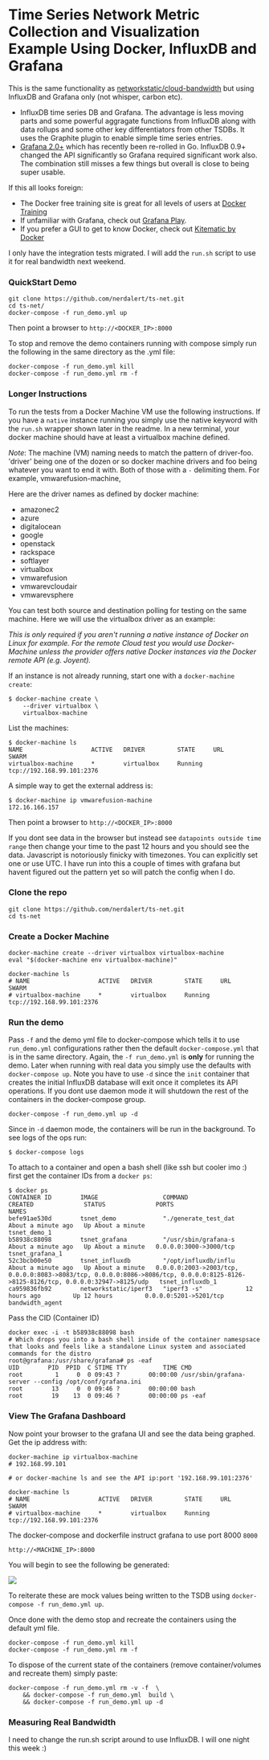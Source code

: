# Time Series Network Metric Collection and Visualization Example Using Docker, InfluxDB and Grafana

This is the same functionality as [networkstatic/cloud-bandwidth](https://github.com/nerdalert/cloud-bandwidth) but using InfluxDB and Grafana only (not whisper, carbon etc).

* InfluxDB time series DB and Grafana. The advantage is less moving parts and some powerful aggragate functions from InfluxDB along with data rollups and some other key differentiators from other TSDBs. It uses the Graphite plugin to enable simple time series entries. 
* [Grafana 2.0+](http://docs.grafana.org/v2.0/guides/whats-new-in-v2/) which has recently been re-rolled in Go. InfluxDB 0.9+ changed the API significantly so Grafana required significant work also. The combination still misses a few things but overall is close to being super usable.

If this all looks foreign:

* The Docker free training site is great for all levels of users at [Docker Training](https://training.docker.com)
* If unfamiliar with Grafana, check out [Grafana Play](http://play.grafana.org/?theme=dark).
* If you prefer a GUI to get to know Docker, check out [Kitematic by Docker](https://www.docker.com/docker-kitematic)

I only have the integration tests migrated. I will add the `run.sh` script to use it for real bandwidth next weekend.

### QuickStart Demo

```
git clone https://github.com/nerdalert/ts-net.git
cd ts-net/
docker-compose -f run_demo.yml up
```

Then point a browser to `http://<DOCKER_IP>:8000`

To stop and remove the demo containers running with compose simply run the following in the same directory as the .yml file:

```
docker-compose -f run_demo.yml kill
docker-compose -f run_demo.yml rm -f
```

### Longer Instructions

To run the tests from a Docker Machine VM use the following instructions. If you have a `native` instance running you simply use the native keyword with the `run.sh` wrapper shown later in the readme. In a new terminal, your docker machine should have at least a virtualbox machine defined.

*Note*: The machine (VM) naming needs to match the pattern of driver-foo. 'driver' being one of the dozen or so docker machine drivers and foo being whatever you want to end it with. Both of those with a `-` delimiting them. For example, vmwarefusion-machine, 

Here are the driver names as defined by docker machine:

* amazonec2
* azure
* digitalocean
* google
* openstack
* rackspace
* softlayer
* virtualbox
* vmwarefusion
* vmwarevcloudair
* vmwarevsphere

You can test both source and destination polling for testing on the same machine. Here we will use the virtualbox driver as an example:

*This is only required if you aren't running a native instance of Docker on Linux for example. For the remote Cloud test you would use Docker-Machine unless the provider offers native Docker instances via the Docker remote API (e.g. Joyent).*

If an instance is not already running, start one with a `docker-machine create`:
```
$ docker-machine create \
    --driver virtualbox \
    virtualbox-machine
```
 
List the machines:

```
$ docker-machine ls
NAME                   ACTIVE   DRIVER         STATE     URL                         SWARM
virtualbox-machine     *        virtualbox     Running   tcp://192.168.99.101:2376
```

A simple way to get the external address is:

```
$ docker-machine ip vmwarefusion-machine
172.16.166.157
```

Then point a browser to `http://<DOCKER_IP>:8000`

If you dont see data in the browser but instead see `datapoints outside time range` then change your time to the past 12 hours and you should see the data. Javascript is notoriously finicky with timezones. You can explicitly set one or use UTC. I have run into this a couple of times with grafana but havent figured out the pattern yet so will patch the config when I do.


### Clone the repo

```
git clone https://github.com/nerdalert/ts-net.git
cd ts-net
```

### Create a Docker Machine

```
docker-machine create --driver virtualbox virtualbox-machine
eval "$(docker-machine env virtualbox-machine)"

docker-machine ls
# NAME                   ACTIVE   DRIVER         STATE     URL                         SWARM
# virtualbox-machine     *        virtualbox     Running   tcp://192.168.99.101:2376
```

### Run the demo

Pass `-f` and the demo yml file to docker-compose which tells it to use `run_demo.yml` configurations rather then the default `docker-compose.yml` that is in the same directory. Again, the `-f run_demo.yml` is **only** for running the demo. Later when running with real data you simply use the defaults with `docker-compose up`. Note you have to use `-d` since the `init` container that creates the initial InfluxDB database will exit once it completes its API operations. If you dont use daemon mode it will shutdown the rest of the containers in the docker-compose group.
 
```
docker-compose -f run_demo.yml up -d
```

Since in `-d` daemon mode, the containers will be run in the background. To see logs of the ops run:

```
$ docker-compose logs

```

To attach to a container and open a bash shell (like ssh but cooler imo :) first get the container IDs from a `docker ps`:

```
$ docker ps
CONTAINER ID        IMAGE                  COMMAND                CREATED              STATUS              PORTS                                                                                                                               NAMES
befe91ae530d        tsnet_demo             "./generate_test_dat   About a minute ago   Up About a minute                                                                                                                                       tsnet_demo_1
b58938c88098        tsnet_grafana          "/usr/sbin/grafana-s   About a minute ago   Up About a minute   0.0.0.0:3000->3000/tcp                                                                                                              tsnet_grafana_1
52c3bcb00e50        tsnet_influxdb         "/opt/influxdb/influ   About a minute ago   Up About a minute   0.0.0.0:2003->2003/tcp, 0.0.0.0:8083->8083/tcp, 0.0.0.0:8086->8086/tcp, 0.0.0.0:8125-8126->8125-8126/tcp, 0.0.0.0:32947->8125/udp   tsnet_influxdb_1
ca959836fb92        networkstatic/iperf3   "iperf3 -s"            12 hours ago         Up 12 hours         0.0.0.0:5201->5201/tcp                                                                                                              bandwidth_agent
```

Pass the CID (Container ID)
```
docker exec -i -t b58938c88098 bash
# Which drops you into a bash shell inside of the container namespsace that looks and feels like a standalone Linux system and associated commands for the distro
root@grafana:/usr/share/grafana# ps -eaf
UID        PID  PPID  C STIME TTY          TIME CMD
root         1     0  0 09:43 ?        00:00:00 /usr/sbin/grafana-server --config /opt/conf/grafana.ini
root        13     0  0 09:46 ?        00:00:00 bash
root        19    13  0 09:46 ?        00:00:00 ps -eaf
```


### View The Grafana Dashboard

Now point your browser to the grafana UI and see the data being graphed. Get the ip address with:

```
docker-machine ip virtualbox-machine
# 192.168.99.101

# or docker-machine ls and see the API ip:port '192.168.99.101:2376'

docker-machine ls
# NAME                   ACTIVE   DRIVER         STATE     URL                         SWARM
# virtualbox-machine     *        virtualbox     Running   tcp://192.168.99.101:2376
```

The docker-compose and dockerfile instruct grafana to use port 8000 `8000`

`http://<MACHINE_IP>:8000`

You will begin to see the following be generated:

![](http://networkstatic.net/wp-content/uploads/2015/06/Grafana-InfluxDB-Time-Series-Dashboard-Sm.jpg)

To reiterate these are mock values being written to the TSDB using `docker-compose -f run_demo.yml up`. 

Once done with the demo stop and recreate the containers using the default yml file.

```
docker-compose -f run_demo.yml kill
docker-compose -f run_demo.yml rm -f
```

To dispose of the current state of the containers (remove container/volumes and recreate them) simply paste:
 
```
docker-compose -f run_demo.yml rm -v -f  \
    && docker-compose -f run_demo.yml  build \
    && docker-compose -f run_demo.yml up -d
```

### Measuring Real Bandwidth

I need to change the run.sh script around to use InfluxDB. I will one night this week :) 